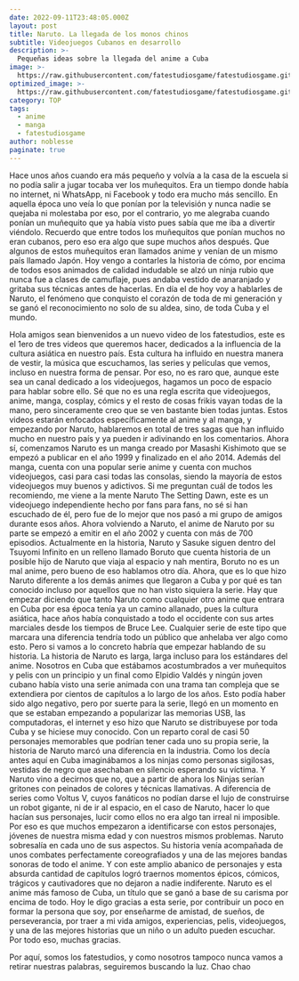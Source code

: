 ```yaml
---
date: 2022-09-11T23:48:05.000Z
layout: post
title: Naruto. La llegada de los monos chinos
subtitle: Videojuegos Cubanos en desarrollo
description: >-
  Pequeñas ideas sobre la llegada del anime a Cuba
image: >-
  https://raw.githubusercontent.com/fatestudiosgame/fatestudiosgame.github.io/master/src/img/images-post/top-5-upcoming-cuban-videogames/naruto-la-llegada-de-los-monos-chinos.jpg
optimized_image: >-
  https://raw.githubusercontent.com/fatestudiosgame/fatestudiosgame.github.io/master/src/img/images-post/top-5-upcoming-cuban-videogames/naruto-la-llegada-de-los-monos-chinos.jpg
category: TOP
tags:
  - anime
  - manga
  - fatestudiosgame
author: noblesse
paginate: true
---
```

Hace unos años cuando era más pequeño y volvía a la casa de la escuela si no podía salir a jugar tocaba ver los muñequitos. Era un tiempo donde había no internet, ni WhatsApp, ni Facebook y todo era mucho más sencillo.
En aquella época uno veía lo que ponían por la televisión y nunca nadie se quejaba ni molestaba por eso, por el contrario, yo me alegraba cuando ponían un muñequito que ya había visto pues sabía que me iba a divertir viéndolo.
Recuerdo que entre todos los muñequitos que ponían muchos no eran cubanos, pero eso era algo que supe muchos años después. Que algunos de estos muñequitos eran llamados anime y venían de un mismo país llamado Japón.
Hoy vengo a contarles la historia de cómo, por encima de todos esos animados de calidad indudable se alzó un ninja rubio que nunca fue a clases de camuflaje, pues andaba vestido de anaranjado y gritaba sus técnicas antes de hacerlas. En día el de hoy voy a hablarles de Naruto, el fenómeno que conquisto el corazón de toda de mi generación y se ganó el reconocimiento no solo de su aldea, sino, de toda Cuba y el mundo.


Hola amigos sean bienvenidos a un nuevo video de los fatestudios, este es el 1ero de tres videos que queremos hacer, dedicados a la influencia de la cultura asiática en nuestro país. Esta cultura ha influido en nuestra manera de vestir, la música que escuchamos, las series y películas que vemos, incluso en nuestra forma de pensar. 
Por eso, no es raro que, aunque este sea un canal dedicado a los videojuegos, hagamos un poco de espacio para hablar sobre ello. Sé que no es una regla escrita que videojuegos, anime, manga, cosplay, cómics y el resto de cosas frikis vayan todas de la mano, pero sinceramente creo que se ven bastante bien todas juntas.
Estos videos estarán enfocados específicamente al anime y al manga, y empezando por Naruto, hablaremos en total de tres sagas que han influido mucho en nuestro país y ya pueden ir adivinando en los comentarios.
Ahora sí, comenzamos
Naruto es un manga creado por Masashi Kishimoto que se empezó a publicar en el año 1999 y finalizado en el año 2014. 
Además del manga, cuenta con una popular serie anime y cuenta con muchos videojuegos, casi para casi todas las consolas, siendo la mayoría de estos videojuegos muy buenos y adictivos.
Si me preguntan cuál de todos les recomiendo, me viene a la mente Naruto The Setting Dawn, este es un videojuego independiente hecho por fans para fans, no sé si han escuchado de él, pero fue de lo mejor que nos pasó a mi grupo de amigos durante esos años.
Ahora volviendo a Naruto, el anime de Naruto por su parte se empezó a emitir en el año 2002 y cuenta con más de 700 episodios. 
Actualmente en la historia, Naruto y Sasuke siguen dentro del Tsuyomi Infinito en un relleno llamado Boruto que cuenta historia de un posible hijo de Naruto que viaja al espacio y nah mentira, Boruto no es un mal anime, pero bueno de eso hablamos otro día.
Ahora, que es lo que hizo Naruto diferente a los demás animes que llegaron a Cuba y por qué es tan conocido incluso por aquellos que no han visto siquiera la serie.
Hay que empezar diciendo que tanto Naruto como cualquier otro anime que entrara en Cuba por esa época tenía ya un camino allanado, pues la cultura asiática, hace años había conquistado a todo el occidente con sus artes marciales desde los tiempos de Bruce Lee. 
Cualquier serie de este tipo que marcara una diferencia tendría todo un público que anhelaba ver algo como esto.
Pero si vamos a lo concreto habría que empezar hablando de su historia.
La historia de Naruto es larga, larga incluso para los estándares del anime. Nosotros en Cuba que estábamos acostumbrados a ver muñequitos y pelis con un principio y un final como Elpidio Valdés y ningún joven cubano había visto una serie animada con una trama tan compleja que se extendiera por cientos de capítulos a lo largo de los años.
Esto podía haber sido algo negativo, pero por suerte para la serie, llegó en un momento en que se estaban empezando a popularizar las memorias USB, las computadoras, el internet y eso hizo que Naruto se distribuyese por toda Cuba y se hiciese muy conocido. 
Con un reparto coral de casi 50 personajes memorables que podrían tener cada uno su propia serie, la historia de Naruto marcó una diferencia en la industria.
Como los decía antes aquí en Cuba imaginábamos a los ninjas como personas sigilosas, vestidas de negro que asechaban en silencio esperando su víctima. Y Naruto vino a decirnos que no, que a partir de ahora los Ninjas serían gritones con peinados de colores y técnicas llamativas.
A diferencia de series como Voltus V, cuyos fanáticos no podían darse el lujo de construirse un robot gigante, ni de ir al espacio, en el caso de Naruto, hacer lo que hacían sus personajes, lucir como ellos no era algo tan irreal ni imposible.
Por eso es que muchos empezaron a identificarse con estos personajes, jóvenes de nuestra misma edad y con nuestros mismos problemas.
Naruto sobresalía en cada uno de sus aspectos. Su historia venía acompañada de unos combates perfectamente coreografiados y una de las mejores bandas sonoras de todo el anime. Y con este amplio abanico de personajes y esta absurda cantidad de capítulos logró traernos momentos épicos, cómicos, trágicos y cautivadores que no dejaron a nadie indiferente.
Naruto es el anime más famoso de Cuba, un título que se ganó a base de su carisma por encima de todo.
Hoy le digo gracias a esta serie, por contribuir un poco en formar la persona que soy, por enseñarme de amistad, de sueños, de perseverancia, por traer a mi vida amigos, experiencias, pelis, videojuegos, y una de las mejores historias que un niño o un adulto pueden escuchar.
Por todo eso, muchas gracias.

Por aquí, somos los fatestudios, y como nosotros tampoco nunca vamos a retirar nuestras palabras, seguiremos buscando la luz. 
                                           Chao chao
